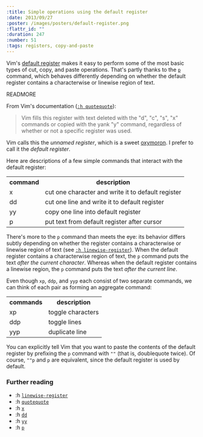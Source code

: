 ```yaml
--- 
:title: Simple operations using the default register
:date: 2013/09/27
:poster: /images/posters/default-register.png
:flattr_id: ""
:duration: 247
:number: 51
:tags: registers, copy-and-paste
---
```


Vim's [default register][quotequote] makes it easy to perform some of the most basic types of cut, copy, and paste operations. That's partly thanks to the [`p`][p] command, which behaves differently depending on whether the default register contains a characterwise or linewise region of text.

[quotequote]: http://vimdoc.sourceforge.net/htmldoc/change.html#quotequote
[p]: http://vimdoc.sourceforge.net/htmldoc/change.html#p


READMORE


From Vim's documentation ([`:h quotequote`][quotequote]):

> Vim fills this register with text deleted with the "d", "c", "s", "x" commands or copied with the yank "y" command, regardless of whether or not a specific register was used.

Vim calls this the *unnamed register*, which is a sweet [oxymoron][]. I prefer to call it the *default register*.

Here are descriptions of a few simple commands that interact with the default register:

<table>
<tr>
<th>command</th>
<th>description</th>
</tr>
<tr>
<td>x</td>
<td>cut one character and write it to default register</td>
</tr>
<tr>
<td>dd</td>
<td>cut one line and write it to default register</td>
</tr>
<tr>
<td>yy</td>
<td>copy one line into default register</td>
</tr>
<tr>
<td>p</td>
<td>put text from default register after cursor</td>
</tr>
</table>

There's more to the `p` command than meets the eye: its behavior differs subtly depending on whether the register contains a characterwise or linewise region of text (see [`:h linewise-register`][linewise]). When the default register contains a characterwise region of text, the `p` command puts the text *after the current character*. Whereas when the default register contains a linewise region, the `p` command puts the text *after the current line*.

Even though `xp`, `ddp`, and `yyp` each consist of two separate commands, we can think of each pair as forming an aggregate command:

<table>
<tr>
<th>commands</th>
<th>description</th>
</tr>
<tr>
<td>xp</td>
<td>toggle characters</td>
</tr>
<tr>
<td>ddp</td>
<td>toggle lines</td>
</tr>
<tr>
<td>yyp</td>
<td>duplicate line</td>
</tr>
</table>

You can explicitly tell Vim that you want to paste the contents of the default register by prefixing the `p` command with `""` (that is, doublequote twice). Of course, `""p` and `p` are equivalent, since the default register is used by default.

### Further reading

* :h [`linewise-register`][linewise]
* :h [`quotequote`][quotequote]
* :h [`x`](http://vimdoc.sourceforge.net/htmldoc/change.html#x)
* :h [`dd`](http://vimdoc.sourceforge.net/htmldoc/change.html#dd)
* :h [`yy`](http://vimdoc.sourceforge.net/htmldoc/change.html#yy)
* :h [`p`](http://vimdoc.sourceforge.net/htmldoc/change.html#p)

[oxymoron]: http://www.wordnik.com/words/oxymoron
[linewise]: http://vimdoc.sourceforge.net/htmldoc/motion.html#linewise
[quotequote]: http://vimdoc.sourceforge.net/htmldoc/change.html#quotequote
